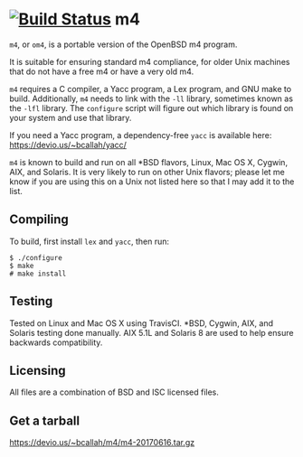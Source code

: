 [![Build Status](https://travis-ci.org/ibara/m4.svg?branch=master)](https://travis-ci.org/ibara/m4)
m4
==
`m4`, or `om4`, is a portable version of the OpenBSD m4 program.

It is suitable for ensuring standard m4 compliance, for older Unix machines
that do not have a free m4 or have a very old m4.

`m4` requires a C compiler, a Yacc program, a Lex program, and GNU make to
build. Additionally, `m4` needs to link with the `-ll` library, sometimes
known as the `-lfl` library. The `configure` script will figure out which
library is found on your system and use that library.

If you need a Yacc program, a dependency-free `yacc` is available here:
https://devio.us/~bcallah/yacc/

`m4` is known to build and run on all *BSD flavors, Linux, Mac OS X, Cygwin,
AIX, and Solaris. It is very likely to run on other Unix flavors; please let
me know if you are using this on a Unix not listed here so that I may add it
to the list.

Compiling
---------
To build, first install `lex` and `yacc`, then run:
```
$ ./configure
$ make
# make install
```

Testing
-------
Tested on Linux and Mac OS X using TravisCI. *BSD, Cygwin, AIX, and Solaris
testing done manually. AIX 5.1L and Solaris 8 are used to help ensure
backwards compatibility.

Licensing
---------
All files are a combination of BSD and ISC licensed files.

Get a tarball
-------------
https://devio.us/~bcallah/m4/m4-20170616.tar.gz
